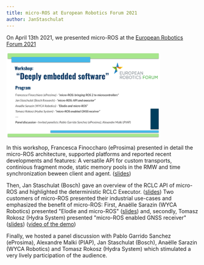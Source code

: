 ```yaml
---
title: micro-ROS at European Robotics Forum 2021
author: JanStaschulat
---
```


On April 13th 2021, we presented micro-ROS at the [European Robotics Forum 2021](https://www.eu-robotics.net/robotics_forum/) 

<img alt="Deeply Embedded Software Workshop" src="/img/posts/2021-04-13-micro-ROS-at-ERF2021.png" width="80%"/>

In this workshop, Francesca Finoccharo (eProsima) presented in detail the micro-ROS architecture, supported platforms and reported recent developments and features: A versatile API for custom transports, continious fragment mode, static memory pools in the RMW and time synchronization beween client and agent. ([slides](/download/2021-04-13-ERF-eprosima.pdf))

Then, Jan Staschulat (Bosch) gave an overview of the RCLC API of micro-ROS and highlighted the deterministic RCLC Executor. ([slides](/download/2021-04-13-ERF-bosch.pdf)) Two customers of micro-ROS presented their industrial use-cases and emphasized the benefit of micro-ROS: First, Ana&euml;lle Sarazin (WYCA Robotics) presented "Elodie and micro-ROS" ([slides](/download/2021-04-13-ERF-wyca.pdf)) and, secondly, Tomasz Rokosz (Hydra System) presented "micro-ROS enabled GNSS receiver" ([slides](/download/2021-04-13-ERF-hydra.pdf)) ([video of the demo](https://www.youtube.com/watch?v=hTEnTju1Qkg))

Finally, we hosted a panel discussion with Pablo Garrido Sanchez (eProsima), Alexandre Malki (PIAP), Jan Staschulat (Bosch), Ana&euml;lle Sarazin (WYCA Robotics) and Tomasz Rokosz (Hydra System) which stimulated a very lively participation of the audience.



